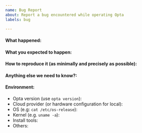 ```yaml
---
name: Bug Report
about: Report a bug encountered while operating Opta
labels: bug

---
```


<!-- Please use this template while reporting a bug and provide as much info as possible. Not doing so may result in your bug not being addressed in a timely manner. Thanks!

If the matter is security related, please disclose it privately via our slack https://slack.opta.dev/ to one of the mods.
-->


#### What happened:

#### What you expected to happen:

#### How to reproduce it (as minimally and precisely as possible):

#### Anything else we need to know?:

#### Environment:
- Opta version (use `opta version`):
- Cloud provider (or hardware configuration for local):
- OS (e.g: `cat /etc/os-release`):
- Kernel (e.g. `uname -a`):
- Install tools:
- Others:
